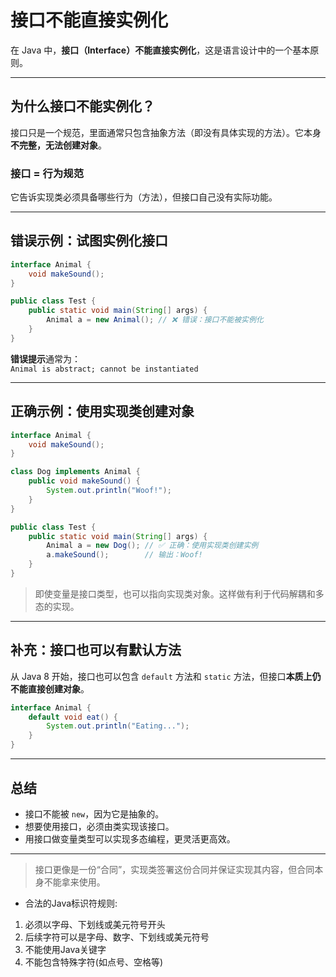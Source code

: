 
# 接口不能直接实例化

在 Java 中，**接口（Interface）不能直接实例化**，这是语言设计中的一个基本原则。

---

## 为什么接口不能实例化？

接口只是一个规范，里面通常只包含抽象方法（即没有具体实现的方法）。它本身**不完整，无法创建对象**。

### 接口 = 行为规范
它告诉实现类必须具备哪些行为（方法），但接口自己没有实际功能。

---

## 错误示例：试图实例化接口

```java
interface Animal {
    void makeSound();
}

public class Test {
    public static void main(String[] args) {
        Animal a = new Animal(); // ❌ 错误：接口不能被实例化
    }
}
```

**错误提示**通常为：  
`Animal is abstract; cannot be instantiated`

---

## 正确示例：使用实现类创建对象

```java
interface Animal {
    void makeSound();
}

class Dog implements Animal {
    public void makeSound() {
        System.out.println("Woof!");
    }
}

public class Test {
    public static void main(String[] args) {
        Animal a = new Dog(); // ✅ 正确：使用实现类创建实例
        a.makeSound();        // 输出：Woof!
    }
}
```

> 即使变量是接口类型，也可以指向实现类对象。这样做有利于代码解耦和多态的实现。

---

## 补充：接口也可以有默认方法

从 Java 8 开始，接口也可以包含 `default` 方法和 `static` 方法，但接口**本质上仍不能直接创建对象**。

```java
interface Animal {
    default void eat() {
        System.out.println("Eating...");
    }
}
```

---

## 总结

- 接口不能被 `new`，因为它是抽象的。
- 想要使用接口，必须由类实现该接口。
- 用接口做变量类型可以实现多态编程，更灵活更高效。

---

> 接口更像是一份“合同”，实现类签署这份合同并保证实现其内容，但合同本身不能拿来使用。


- 合法的Java标识符规则:
1. 必须以字母、下划线或美元符号开头
2. 后续字符可以是字母、数字、下划线或美元符号
3. 不能使用Java关键字
4. 不能包含特殊字符(如点号、空格等)

